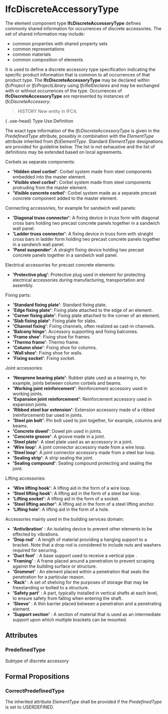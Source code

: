 # IfcDiscreteAccessoryType

The element component type **IfcDiscreteAccessoryType** defines commonly shared information for occurrences of discrete accessories. The set of shared information may include:

* common properties with shared property sets
* common representations
* common materials
* common composition of elements
<!-- end of definition -->
It is used to define a discrete accessory type specification indicating the specific product information that is common to all occurrences of that product type. The **IfcDiscreteAccessoryType** may be declared within _IfcProject_ or _IfcProjectLibrary_ using _IfcRelDeclares_ and may be exchanged with or without occurrences of the type. Occurrences of **IfcDiscreteAccessoryType** are represented by instances of _IfcDiscreteAccessory_.

> HISTORY  New entity in IFC4.

{ .use-head}
Type Use Definition

The exact type information of the _IfcDiscreteAccessoryType_ is given in the _PredefinedType_ attribute, possibly in combination with the _ElementType_ attribute inherited from _IfcElementType_. Standard _ElementType_ designations are provided for guideline below. The list is not exhaustive and the list of definitions may be extended based on local agreements.

Corbels as separate components:

*  **'Hidden steel corbel'**: Corbel system made from steel components embedded into the master element.
*  **'Visible steel corbel'**: Corbel system made from steel components protruding from the master element.
*  **'Visible concrete corbel'**: Corbel system made as a separate precast concrete component added to the master element.

Connecting accessories, for example for sandwich wall panels:

*  **'Diagonal truss connector'**: A fixing device in truss form with diagonal cross bars holding two precast concrete panels together in a sandwich wall panel.
*  **'Ladder truss connector'**: A fixing device in truss form with straight cross bars in ladder form holding two precast concrete panels together in a sandwich wall panel.
*  **'Panel suspender'**: A straight fixing device holding two precast concrete panels together in a sandwich wall panel.

Electrical accessories for precast concrete elements:

*  **'Protective plug'**: Protective plug used in element for protecting electrical accessories during manufacturing, transportation and assembly.

Fixing parts:

*  **'Standard fixing plate'**: Standard fixing plate.
*  **'Edge fixing plate'**: Fixing plate attached to the edge of an element.
*  **'Corner fixing plate'**: Fixing plate attached to the corner of an element.
*  **'Slab fixing plate'**: Fixing plate for slabs.
*  **'Channel fixing'**: Fixing channels, often realized as cast-in channels.
*  **'Balcony hinge'**: Accessory supporting and fixing balconies.
*  **'Frame shoe'**: Fixing shoe for frames.
*  **'Thermo frame'**: Thermo frame.
*  **'Column shoe'**: Fixing shoe for columns.
*  **'Wall shoe'**: Fixing shoe for walls.
*  **'Fixing socket'**: Fixing socket.

Joint accessories:

*  **'Neoprene bearing plate'**: Rubber plate used as a bearing in, for example, joints between column corbels and beams.
*  **'Working joint reinforcement'**: Reinforcement accessory used in working joints.
*  **'Expansion joint reinforcement'**: Reinforcement accessory used in expansion joints.
*  **'Ribbed steel bar extension'**: Extension accessory made of a ribbed (reinforcement) bar used in joints.
*  **'Steel pin bolt'**: Pin bolt used to join together, for example, columns and beams.
*  **'Concrete dowel'**: Dowel pin used in joints.
*  **'Concrete groove'**: A groove made in a joint.
*  **'Steel plate'**: A steel plate used as an accessory in a joint.
*  **'Wire loop'**: A joint connector accessory made from a wire loop.
*  **'Steel loop'**: A joint connector accessory made from a steel bar loop.
*  **'Sealing strip'**: A strip sealing the joint.
*  **'Sealing compound'**: Sealing compound protecting and sealing the joint.

Lifting accessories:

*  **'Wire lifting hook'**: A lifting aid in the form of a wire loop.
*  **'Steel lifting hook'**: A lifting aid in the form of a steel bar loop.
*  **'Lifting socket'**: A lifting aid in the form of a socket.
*  **'Steel lifting anchor'**: A lifting aid in the form of a steel lifting anchor.
*  **'Lifting hole'**: A lifting aid in the form of a hole.

Accessories mainly used in the building services domain:

*  **'Antivibration'** : An isolating device to prevent other elements to be effected by vibrations.
*  **'Drop rod'** : A length of material providing a hanging support to a bracket. Note that a drop rod is considered to include nuts and washers required for securing.
*  **'Duct foot'** : A base support used to receive a vertical pipe .
*  **'Framing'** : A frame placed around a penetration to prevent scraping against the building surface or structure.
*  **'Grommet'** : An element placed within a penetration that seals the penetration for a particular reason.
*  **'Rack'** : A set of shelving for the purposes of storage that may be freestanding or bolted to a structure.
*  **'Safety part'** : A part, typically installed in vertical shafts at each level, to ensure safety from falling when entering the shaft.
*  **'Sleeve'** : A thin barrier placed between a penetration and a penetrating element.
*  **'Support section'** : A section of material that is used as an intermediate support upon which multiple brackets can be mounted.

## Attributes

### PredefinedType
Subtype of discrete accessory

## Formal Propositions

### CorrectPredefinedType
The inherited attribute _ElementType_ shall be provided if the _PredefinedType_ is set to USERDEFINED.
